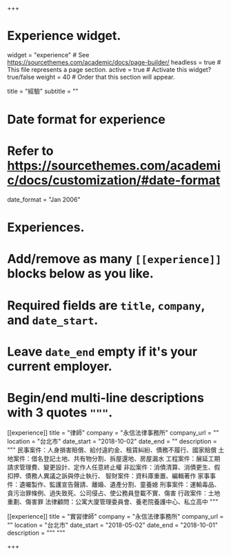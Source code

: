 +++
# Experience widget.
widget = "experience"  # See https://sourcethemes.com/academic/docs/page-builder/
headless = true  # This file represents a page section.
active = true  # Activate this widget? true/false
weight = 40  # Order that this section will appear.

title = "經驗"
subtitle = ""

# Date format for experience
#   Refer to https://sourcethemes.com/academic/docs/customization/#date-format
date_format = "Jan 2006"

# Experiences.
#   Add/remove as many `[[experience]]` blocks below as you like.
#   Required fields are `title`, `company`, and `date_start`.
#   Leave `date_end` empty if it's your current employer.
#   Begin/end multi-line descriptions with 3 quotes `"""`.
[[experience]]
  title = "律師"
  company = "永信法律事務所"
  company_url = ""
  location = "台北市"
  date_start = "2018-10-02"
  date_end = ""
  description = """
    民事案件：人身損害賠償、給付違約金、租賃糾紛、債務不履行、國家賠償
    土地案件：借名登記土地、共有物分割、拆屋還地、房屋漏水
    工程案件：展延工期請求管理費、變更設計、定作人任意終止權
    非訟案件：消債清算、消債更生、假扣押、債務人異議之訴與停止執行、
    智財案件：資料庫重置、編輯著作
    家事事件：遺囑製作、監護宣告聲請、離婚、遺產分割、童養媳
    刑事案件：運輸毒品、貪污治罪條例、過失致死、公司侵占、使公務員登載不實、傷害
    行政案件：土地重劃、傷害罪
    法律顧問：公寓大廈管理委員會、養老院養護中心、私立高中
  """

[[experience]]
  title = "實習律師"
  company = "永信法律事務所"
  company_url = ""
  location = "台北市"
  date_start = "2018-05-02"
  date_end = "2018-10-01"
  description = """ """

+++
